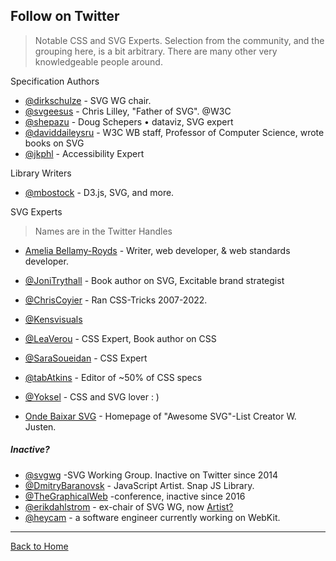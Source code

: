 ## Follow on Twitter
> Notable CSS and SVG Experts. Selection from the community, and the grouping here, is a bit arbitrary. There are many other very knowledgeable people around.

Specification Authors

* [@dirkschulze](https://twitter.com/dirkschulze) - SVG WG chair.
* [@svgeesus](https://twitter.com/svgeesus) - Chris Lilley, "Father of SVG". @W3C
* [@shepazu](https://twitter.com/shepazu) - Doug Schepers • dataviz, SVG expert
* [@daviddaileysru](https://twitter.com/daviddaileysru) - W3C WB staff, Professor of Computer Science, wrote books on SVG
* [@jkphl](https://twitter.com/jkphl) - Accessibility Expert


Library Writers

* [@mbostock](https://twitter.com/mbostock) - D3.js, SVG, and more.

SVG Experts

> Names are in the Twitter Handles

* [Amelia Bellamy-Royds](https://twitter.com/AmeliasBrain) - Writer, web developer, & web standards developer.
* [@JoniTrythall](https://twitter.com/JoniTrythall) - Book author on SVG, Excitable brand strategist
* [@ChrisCoyier](https://twitter.com/chriscoyier) - Ran CSS-Tricks 2007-2022.
* [@Kensvisuals](https://twitter.com/kens_visuals)
* [@LeaVerou](https://twitter.com/LeaVerou) - CSS Expert, Book author on CSS
* [@SaraSoueidan](https://twitter.com/SaraSoueidan) - CSS Expert
* [@tabAtkins](https://twitter.com/tabatkins) - Editor of ~50% of CSS specs
* [@Yoksel](https://twitter.com/yoksel_en) - CSS and SVG lover : )

* [Onde Baixar SVG](http://willianjusten.com.br/onde-baixar-svg/) - Homepage of "Awesome SVG"-List Creator W. Justen.
##### Inactive?

* [@svgwg](https://twitter.com/svgwg) -SVG Working Group. Inactive on Twitter since 2014
* [@DmitryBaranovsk](https://twitter.com/DmitryBaranovsk) - JavaScript Artist. Snap JS Library.
* [@TheGraphicalWeb](https://twitter.com/TheGraphicalWeb) -conference, inactive since 2016
* [@erikdahlstrom](https://twitter.com/erikdahlstrom) - ex-chair of SVG WG, now [Artist?](http://xn--dahlstrm-t4a.net/)
* [@heycam](https://twitter.com/heycam) - a software engineer currently working on WebKit.

---
[Back to Home](https://github.com/knbknb/awesome-svg)
